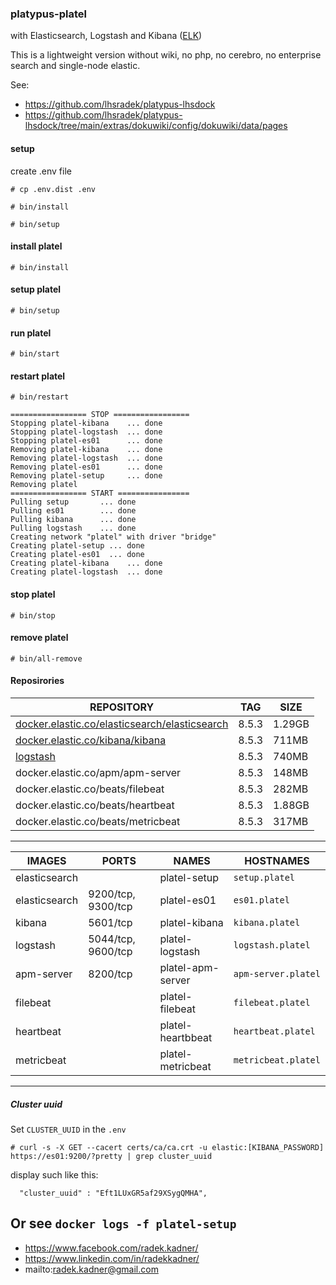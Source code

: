 ### platypus-platel

with Elasticsearch, Logstash and Kibana ([ELK](https://www.elastic.co/))

This is a lightweight version without wiki, no php, no cerebro, no enterprise search and single-node elastic.

See:
* https://github.com/lhsradek/platypus-lhsdock
* https://github.com/lhsradek/platypus-lhsdock/tree/main/extras/dokuwiki/config/dokuwiki/data/pages

#### setup
create .env file

```# cp .env.dist .env```

```# bin/install```

```# bin/setup```


#### install platel
```# bin/install```

#### setup platel
```# bin/setup```

#### run platel
```# bin/start```

#### restart platel
```# bin/restart```

```
================= STOP =================
Stopping platel-kibana    ... done
Stopping platel-logstash  ... done
Stopping platel-es01      ... done
Removing platel-kibana    ... done
Removing platel-logstash  ... done
Removing platel-es01      ... done
Removing platel-setup     ... done
Removing platel
================= START ================
Pulling setup       ... done
Pulling es01        ... done
Pulling kibana      ... done
Pulling logstash    ... done
Creating network "platel" with driver "bridge"
Creating platel-setup ... done
Creating platel-es01  ... done
Creating platel-kibana    ... done
Creating platel-logstash  ... done
```

#### stop platel
```# bin/stop```

#### remove platel
```# bin/all-remove```

#### Reposirories

| REPOSITORY                                            |  TAG       | SIZE        |
| ----------------------------------------------------- | ---------- | ----------- |
| [docker.elastic.co/elasticsearch/elasticsearch](https://hub.docker.com/_/elasticsearch) | 8.5.3      | 1.29GB      |
| [docker.elastic.co/kibana/kibana](https://hub.docker.com/_/kibana) | 8.5.3       | 711MB       |
| [logstash](https://hub.docker.com/_/logstash)         | 8.5.3      | 740MB       |
| docker.elastic.co/apm/apm-server                      | 8.5.3      | 148MB       |
| docker.elastic.co/beats/filebeat                      | 8.5.3      | 282MB       |
| docker.elastic.co/beats/heartbeat                     | 8.5.3      | 1.88GB      |
| docker.elastic.co/beats/metricbeat                    | 8.5.3      | 317MB       |

-----

| IMAGES               | PORTS                  | NAMES              | HOSTNAMES                            |  
| -------------------- | ---------------------- | ------------------ | ------------------------------------ |
| elasticsearch        |                        | platel-setup       | ```setup.platel```                   |
| elasticsearch        | 9200/tcp, 9300/tcp     | platel-es01        | ```es01.platel```                    |
| kibana               | 5601/tcp               | platel-kibana      | ```kibana.platel```                  |
| logstash             | 5044/tcp, 9600/tcp     | platel-logstash    | ```logstash.platel```                |
| apm-server           | 8200/tcp               | platel-apm-server  | ```apm-server.platel```              |
| filebeat             |                        | platel-filebeat    | ```filebeat.platel```                |
| heartbeat            |                        | platel-heartbbeat  | ```heartbeat.platel```               |
| metricbeat           |                        | platel-metricbeat  | ```metricbeat.platel```              |


-----

##### Cluster uuid

Set ```CLUSTER_UUID```  in the ```.env```

```
# curl -s -X GET --cacert certs/ca/ca.crt -u elastic:[KIBANA_PASSWORD] https://es01:9200/?pretty | grep cluster_uuid
```
display such like this:
```
  "cluster_uuid" : "Eft1LUxGR5af29XSygQMHA",
```

Or see ```docker logs -f platel-setup```
-----

* https://www.facebook.com/radek.kadner/
* https://www.linkedin.com/in/radekkadner/
* mailto:radek.kadner@gmail.com
